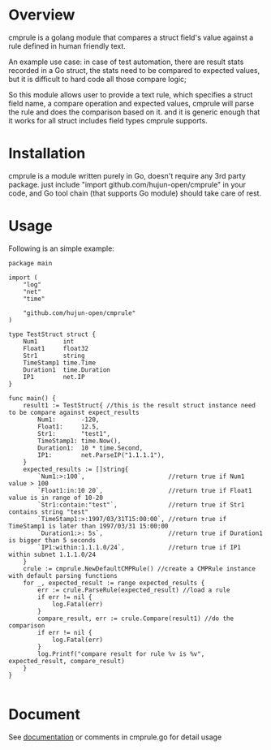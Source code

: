 # Overview
cmprule is a golang module that compares a struct field's value against a rule defined in human friendly text.

An example use case: in case of test automation, there are result stats recorded in a Go struct, the stats need to be compared to expected values, but it is difficult to hard code all those compare logic; 

So this module allows user to provide a text rule, which specifies a struct field name, a compare operation and expected values, cmprule will parse the rule and does the comparison based on it. and it is generic enough that it works for all struct includes field types cmprule supports.

# Installation
cmprule is a module written purely in Go, doesn't require any 3rd party package. just include "import github.com/hujun-open/cmprule" in your code, and Go tool chain (that supports Go module) should take care of rest.

# Usage 
Following is an simple example:
```
package main

import (
	"log"
	"net"
	"time"

	"github.com/hujun-open/cmprule"
)

type TestStruct struct {
	Num1       int
	Float1     float32
	Str1       string
	TimeStamp1 time.Time
	Duration1  time.Duration
	IP1        net.IP
}

func main() {
	result1 := TestStruct{ //this is the result struct instance need to be compare against expect_results
		Num1:       -120,
		Float1:     12.5,
		Str1:       "test1",
		TimeStamp1: time.Now(),
		Duration1:  10 * time.Second,
		IP1:        net.ParseIP("1.1.1.1"),
	}
	expected_results := []string{
		`Num1:>:100`,                       //return true if Num1 value > 100
		`Float1:in:10 20`,                  //return true if Float1 value is in range of 10-20
		`Str1:contain:"test"`,              //return true if Str1 contains string "test"
		`TimeStamp1:>:1997/03/31T15:00:00`, //return true if TimeStamp1 is later than 1997/03/31 15:00:00
		`Duration1:>: 5s`,                  //return true if Duration1 is bigger than 5 seconds
		`IP1:within:1.1.1.0/24`,            //return true if IP1 within subnet 1.1.1.0/24
	}
	crule := cmprule.NewDefaultCMPRule() //create a CMPRule instance with default parsing functions
	for _, expected_result := range expected_results {
		err := crule.ParseRule(expected_result) //load a rule
		if err != nil {
			log.Fatal(err)
		}
		compare_result, err := crule.Compare(result1) //do the comparison
		if err != nil {
			log.Fatal(err)
		}
		log.Printf("compare result for rule %v is %v", expected_result, compare_result)
	}
}


```
# Document
See [documentation](https://pkg.go.dev/github.com/hujun-open/cmprule?tab=doc) or comments in cmprule.go for detail usage



